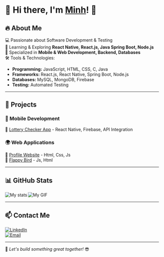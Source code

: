 # 👋 Hi there, I'm [Minh](https://nguyenminh183.github.io/profile_minh/)! 🚀  

## 🔥 About Me  
💻 Passionate about Software Development & Testing  
🌱 Learning & Exploring **React Native, React.js, Java Spring Boot, Node.js**  
🎯 Specialized in **Mobile & Web Development, Backend, Databases**  
🛠️ Tools & Technologies:  
  - **Programming:** JavaScript, HTML, CSS, C, Java 
  - **Frameworks:** React.js, React Native, Spring Boot, Node.js  
  - **Databases:** MySQL, MongoDB, Firebase  
  - **Testing:** Automated Testing  

---

## 🚀 Projects  
### 📱 Mobile Development  
🔹 [Lottery Checker App](https://github.com/nguyenminh183/DoSo) - React Native, Firebase, API Integration  

### 🌍 Web Applications  
🔹 [Profile Website](https://github.com/nguyenminh183/profile_minh) - Html, Css, Js   
🔹 [Flappy Bird](https://nguyenminh183.github.io/flappy-bird-game) - Js, Html

---

## 📊 GitHub Stats  
<img alt="My stats" align="left" src="https://github-readme-stats.vercel.app/api?username=nguyenminh183&theme=tokyonight"/>


![My GIF](https://media.giphy.com/media/xT9IgzoKnwFNmISR8I/giphy.gif)

---

## 📫 Contact Me  
[![LinkedIn](https://img.shields.io/badge/LinkedIn-Connect-blue?style=flat&logo=linkedin)](https://www.linkedin.com/in/minh-nguyen-485248334)  
[![Email](https://img.shields.io/badge/Email-Contact-red?style=flat&logo=gmail)](mailto:nndminh03@gmail.com)

---
🚀 *Let's build something great together!* 😎  

